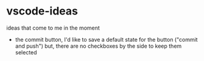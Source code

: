 # vscode-ideas

ideas that come to me in the moment

- the commit button, I'd like to save a default state for the button ("commit and push") but, there are no checkboxes by the side to keep them selected
